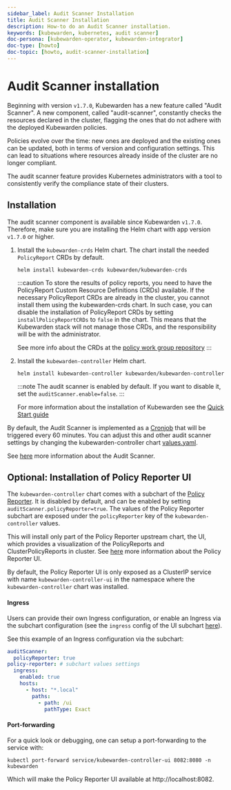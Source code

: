 ```yaml
---
sidebar_label: Audit Scanner Installation
title: Audit Scanner Installation
description: How-to do an Audit Scanner installation.
keywords: [kubewarden, kubernetes, audit scanner]
doc-persona: [kubewarden-operator, kubewarden-integrator]
doc-type: [howto]
doc-topic: [howto, audit-scanner-installation]
---
```


# Audit Scanner installation

Beginning with version `v1.7.0`, Kubewarden has a new feature called "Audit Scanner".
A new component, called "audit-scanner", constantly checks the resources declared in the
cluster, flagging the ones that do not adhere with the deployed Kubewarden policies.

Policies evolve over the time: new ones are deployed and the existing ones can be
updated, both in terms of version and configuration settings.
This can lead to situations where resources already inside of the cluster
are no longer compliant.

The audit scanner feature provides Kubernetes administrators
with a tool to consistently verify the compliance state of their clusters.

## Installation

The audit scanner component is available since Kubewarden `v1.7.0`. Therefore,
make sure you are installing the Helm chart with app version `v1.7.0` or
higher.

1. Install the `kubewarden-crds` Helm chart. The chart install the needed
   `PolicyReport` CRDs by default.

   ```console
   helm install kubewarden-crds kubewarden/kubewarden-crds
   ```

   :::caution
   To store the results of policy reports, you need to have the PolicyReport
   Custom Resource Definitions (CRDs) available. If the necessary
   PolicyReport CRDs are already in the cluster, you cannot install them
   using the kubewarden-crds chart. In such case, you can disable the
   installation of PolicyReport CRDs by setting `installPolicyReportCRDs` to
   `false` in the chart. This means that the Kubewarden stack will not manage
   those CRDs, and the responsibility will be with the administrator.

   See more info about the CRDs at the [policy work group
   repository](https://github.com/kubernetes-sigs/wg-policy-prototypes)
   :::

2. Install the `kubewarden-controller` Helm chart.

   ```console
   helm install kubewarden-controller kubewarden/kubewarden-controller
   ```

   :::note
   The audit scanner is enabled by default. If you want to disable it, set the
   `auditScanner.enable=false`.
   :::

   For more information about the installation of Kubewarden see the [Quick Start guide](../quick-start.md)

By default, the Audit Scanner is implemented as a
[Cronjob](https://kubernetes.io/docs/concepts/workloads/controllers/cron-jobs)
that will be triggered every 60 minutes. You can adjust this and other audit
scanner settings by changing the kubewarden-controller chart
[values.yaml](https://github.com/kubewarden/helm-charts/blob/main/charts/kubewarden-controller/values.yaml).

See [here](../explanations/audit-scanner) more information about the Audit
Scanner.

## Optional: Installation of Policy Reporter UI

The `kubewarden-controller` chart comes with a subchart of the [Policy Reporter](https://kyverno.github.io/policy-reporter).
It is disabled by default, and can be enabled by setting `auditScanner.policyReporter=true`.
The values of the Policy Reporter subchart are exposed under the `policyReporter` key of
the `kubewarden-controller` values.

This will install only part of the Policy Reporter upstream chart, the UI, which provides a visualization
of the PolicyReports and ClusterPolicyReports in cluster.
See [here](../explanations/audit-scanner) more information about the Policy Reporter UI.

By default, the Policy Reporter UI is only exposed as a ClusterIP service with
name `kubewarden-controller-ui` in the namespace where the
`kubewarden-controller` chart was installed.

#### Ingress

Users can provide their own Ingress configuration, or enable an Ingress via the subchart configuration (see the `ingress`
config of the UI subchart
[here](https://github.com/kyverno/policy-reporter/blob/policy-reporter-2.19.4/charts/policy-reporter/charts/ui/values.yaml#L172-L189)).

See this example of an Ingress configuration via the subchart:

```yaml
auditScanner:
  policyReporter: true
policy-reporter: # subchart values settings
  ingress:
    enabled: true
    hosts:
      - host: "*.local"
        paths:
          - path: /ui
            pathType: Exact
```

#### Port-forwarding

For a quick look or debugging, one can setup a port-forwarding to the service with:

```
kubectl port-forward service/kubewarden-controller-ui 8082:8080 -n kubewarden
```

Which will make the Policy Reporter UI available at http://localhost:8082.
